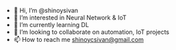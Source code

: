 - 👋 Hi, I’m @shinoysivan
- 👀 I’m interested in Neural Network & IoT
- 🌱 I’m currently learning DL
- 💞️ I’m looking to collaborate on  automation, IoT projects
- 📫 How to reach me shinoycsivan@gmail.com

<!---
shinoysivan/shinoysivan is a ✨ special ✨ repository because its `README.md` (this file) appears on your GitHub profile.
You can click the Preview link to take a look at your changes.
--->
